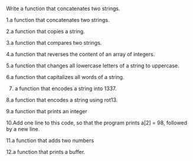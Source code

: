 Write a function that concatenates two strings.

1.a function that concatenates two strings.

2.a function that copies a string.

3.a function that compares two strings.

4.a function that reverses the content of an array of integers.

5.a function that changes all lowercase letters of a string to uppercase.

6.a function that capitalizes all words of a string.

7. a function that encodes a string into 1337.

8.a function that encodes a string using rot13.

9.a function that prints an integer

10.Add one line to this code, so that the program prints a[2] = 98, followed by a new line.

11.a function that adds two numbers

12.a function that prints a buffer.
